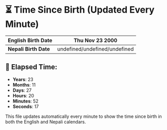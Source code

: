 # ⏳ Time Since Birth (Updated Every Minute)

| **English Birth Date** | Thu Nov 23 2000 |
|------------------------|-------------------------------------|
| **Nepali Birth Date**  | undefined/undefined/undefined                  |

## 📅 Elapsed Time:

- **Years**: 23
- **Months**: 11
- **Days**: 27
- **Hours**: 20
- **Minutes**: 52
- **Seconds**: 17

This file updates automatically every minute to show the time since birth in both the English and Nepali calendars.
